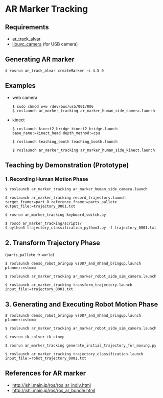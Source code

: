 AR Marker Tracking
====================
## Requirements
- [ar_track_alvar](http://wiki.ros.org/ar_track_alvar) 
- [libuvc_camera](http://wiki.ros.org/libuvc_camera) (for USB camera)

## Generating AR marker
```
$ rosrun ar_track_alvar createMarker -s 4.5 0
```
## Examples
- web camera
  ```
  $ sudo chmod o+w /dev/bus/usb/001/006
  $ roslaunch ar_marker_tracking ar_marker_human_side_camera.launch
  ```
- kinect
  ```
  $ roslaunch kinect2_bridge kinect2_bridge.launch base_name:=kinect_head depth_method:=cpu
  ```
  ```
  $ roslaunch teaching_booth teaching_booth.launch
  ```
  ```
  $ roslaunch ar_marker_tracking ar_marker_human_side_kinect.launch
  ```
## Teaching by Demonstration (Prototype)
### 1. Recording Human Motion Phase
```
$ roslaunch ar_marker_tracking ar_marker_human_side_camera.launch
```
```
$ roslaunch ar_marker_tracking record_trajectory.launch target_frame:=part_0 reference_frame:=parts_pallete output_file:=trajectory_0001.txt
```
```
$ rosrun ar_marker_tracking keyboard_switch.py
```
```
$ roscd ar_marker_tracking/scripts/
$ python3 trajectory_classification_python3.py -f trajectory_0001.txt
```
## 2. Transform Trajectory Phase 
(`parts_pallete` -> `world`)
```
$ roslaunch denso_robot_bringup vs087_and_mhand_bringup.launch planner:=stomp
```
```
$ roslaunch ar_marker_tracking ar_marker_robot_side_sim_camera.launch 
```
```
$ roslaunch ar_marker_tracking transform_trajectory.launch input_file:=trajectory_0001.txt
```
## 3. Generating and Executing Robot Motion Phase 
```
$ roslaunch denso_robot_bringup vs087_and_mhand_bringup.launch planner:=stomp
```
```
$ roslaunch ar_marker_tracking ar_marker_robot_side_sim_camera.launch
```
```
$ rosrun ik_solver ik_stomp
```
```
$ rosrun ar_marker_tracking generate_initial_trajectory_for_moving.py 
```
```
$ roslaunch ar_marker_tracking trajectory_classification.launch input_file:=robot_trajectory_0001.txt 
```

## References for AR marker
- http://ishi.main.jp/ros/ros_ar_indiv.html
- http://ishi.main.jp/ros/ros_ar_bundle.html
